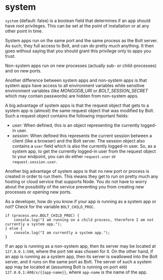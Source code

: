 # system

`system` \(default: false\) is a boolean field that determines if an app should have root privileges. This can be set at the point of installation or at any other point in time.

System apps run on the same port and the same process as the Bolt server. As such, they full access to Bolt, and can do pretty much anything. It then goes without saying that you should grant this privilege only to apps you trust.

Non-system apps run on new processes \(actually sub- or child-processes\) and on new ports.

Another difference between system apps and non-system apps is that system apps have access to all environment variables while sensitive environment variables \(like _MONGODB\_URI_ or _BOLT\_SESSION\_SECRET_ which may contain passwords\) are hidden from non-system apps.

A big advantage of system apps is that the request object that gets to a system app is \(almost\) the same request object that was modified by Bolt. Such a request object contains the following important fields:

* _user_: When defined, this is an object representing the currently logged-in user.
* _session_: When defined this represents the current session between a client \(like a browser\) and the Bolt server. The session object also contains a `user` field which is also the currently logged-in user. So, as a system app, to get the currently logged-in user from the request object to your endpoint, you can do either `request.user` or `request.session.user`.

Another big advantage of system apps is that no new port or process is created in order to run them. This means they get to run on pretty much any hosting or cloud service that supports Node. You do not have to worry about the possibility of the service preventing you from creating new processes or opening new ports.

As a developer, how do you know if your app is running as a system app or not? Check for the variable `BOLT_CHILD_PROC`.

```
if (process.env.BOLT_CHILD_PROC) {
    console.log("I am running on a child process, therefore I am not currently a system app.");
} else {
    console.log("I am currently a system app.");
}
```

If an app is running as a non-system app, then its server may be located at `127.0.0.1:500`, where the port `500` was chosen for it. On the other hand, if an app is running as a system app, then its server is swallowed into the Bolt server, and it runs on the same port as Bolt. The server of such a system app may be located at \(assuming Bolt is running on port `400`\) `127.0.0.1:400/x/{{app-name}}`, where `app-name` is the name of the app.

